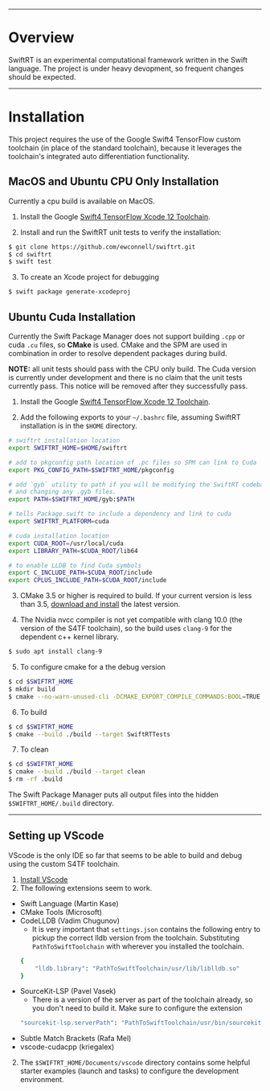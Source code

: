 ***
# Overview
SwiftRT is an experimental computational framework written in the Swift language. The project is under heavy devopment, so frequent changes should be expected.

***
# Installation
This project requires the use of the Google Swift4 TensorFlow custom toolchain (in place of the standard toolchain), because it leverages the toolchain's integrated auto differentiation functionality.

## MacOS and Ubuntu CPU Only Installation
Currently a cpu build is available on MacOS.

1) Install the Google [Swift4 TensorFlow Xcode 12 Toolchain](https://github.com/tensorflow/swift/blob/master/Installation.md).

2) Install and run the SwiftRT unit tests to verify the installation:
```sh
$ git clone https://github.com/ewconnell/swiftrt.git
$ cd swiftrt
$ swift test
```
3) To create an Xcode project for debugging
```sh
$ swift package generate-xcodeproj
```

## Ubuntu Cuda Installation
Currently the Swift Package Manager does not support building `.cpp` or cuda `.cu` files, so **CMake** is used. CMake and the SPM are used in combination in order to resolve dependent packages during build.

**NOTE:** all unit tests should pass with the CPU only build. The Cuda version is currently under development and there is no claim that the unit tests currently pass. This notice will be removed after they successfully pass.

1) Install the Google [Swift4 TensorFlow Xcode 12 Toolchain](https://github.com/tensorflow/swift/blob/master/Installation.md).

2) Add the following exports to your `~/.bashrc` file, assuming SwiftRT installation is in the `$HOME` directory. 
```bash
# swiftrt installation location
export SWIFTRT_HOME=$HOME/swiftrt

# add to pkgconfig path location of .pc files so SPM can link to Cuda
export PKG_CONFIG_PATH=$SWIFTRT_HOME/pkgconfig

# add `gyb` utility to path if you will be modifying the SwiftRT codebase
# and changing any .gyb files.
export PATH=$SWIFTRT_HOME/gyb:$PATH

# tells Package.swift to include a dependency and link to cuda
export SWIFTRT_PLATFORM=cuda

# cuda installation location
export CUDA_ROOT=/usr/local/cuda
export LIBRARY_PATH=$CUDA_ROOT/lib64

# to enable LLDB to find Cuda symbols
export C_INCLUDE_PATH=$CUDA_ROOT/include
export CPLUS_INCLUDE_PATH=$CUDA_ROOT/include

```
3) CMake 3.5 or higher is required to build. If your current version is less than 3.5, [download and install](https://cmake.org/download/) the latest version.

4) The Nvidia nvcc compiler is not yet compatible with clang 10.0 (the version of the S4TF toolchain), so the build uses `clang-9` for the dependent c++ kernel library.
```sh
$ sudo apt install clang-9
```

5) To configure cmake for a the debug version
```sh
$ cd $SWIFTRT_HOME
$ mkdir build
$ cmake --no-warn-unused-cli -DCMAKE_EXPORT_COMPILE_COMMANDS:BOOL=TRUE -DCMAKE_BUILD_TYPE:STRING=Debug -DCMAKE_C_COMPILER:FILEPATH=/usr/bin/clang-9 -DCMAKE_CXX_COMPILER:FILEPATH=/usr/bin/clang++-9 -H$SWIFTRT_HOME -B$SWIFTRT_HOME/build -G Ninja
```
6) To build
```sh
$ cd $SWIFTRT_HOME
$ cmake --build ./build --target SwiftRTTests
```
7) To clean
```sh
$ cd $SWIFTRT_HOME
$ cmake --build ./build --target clean
$ rm -rf .build
```
The Swift Package Manager puts all output files into the hidden `$SWIFTRT_HOME/.build` directory.

***
## Setting up VScode
VScode is the only IDE so far that seems to be able to build and debug using the custom S4TF toolchain. 

1) [Install VScode](https://code.visualstudio.com/download)
2) The following extensions seem to work.
* Swift Language (Martin Kase)
* CMake Tools (Microsoft)
* CodeLLDB (Vadim Chugunov)
    - It is very important that `settings.json` contains the following entry to pickup the correct lldb version from the toolchain. Substituting `PathToSwiftToolchain` with wherever you installed the toolchain.
    ```sh
    {
        "lldb.library": "PathToSwiftToolchain/usr/lib/liblldb.so"
    }
    ```
* SourceKit-LSP (Pavel Vasek)
    - There is a version of the server as part of the toolchain already, so you don't need to build it. Make sure to configure the extension
    ```sh
    "sourcekit-lsp.serverPath": "PathToSwiftToolchain/usr/bin/sourcekit-lsp"
    ```
* Subtle Match Brackets (Rafa Mel)
* vscode-cudacpp (kriegalex)

2) The `$SWIFTRT_HOME/Documents/vscode` directory contains some helpful starter examples (launch and tasks) to configure the development environment.